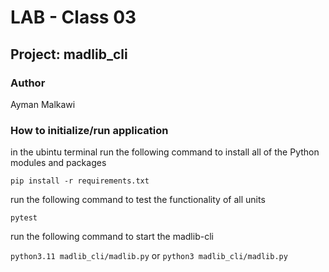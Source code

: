 
# LAB - Class 03

## Project: madlib_cli

### Author

Ayman Malkawi

### How to initialize/run application

in the ubintu terminal run the following command to install all of the Python modules and packages

 ```pip install -r requirements.txt```

run the following command to test the functionality of all units

```pytest```

run the following command to start the madlib-cli

```python3.11 madlib_cli/madlib.py``` or ```python3 madlib_cli/madlib.py```

